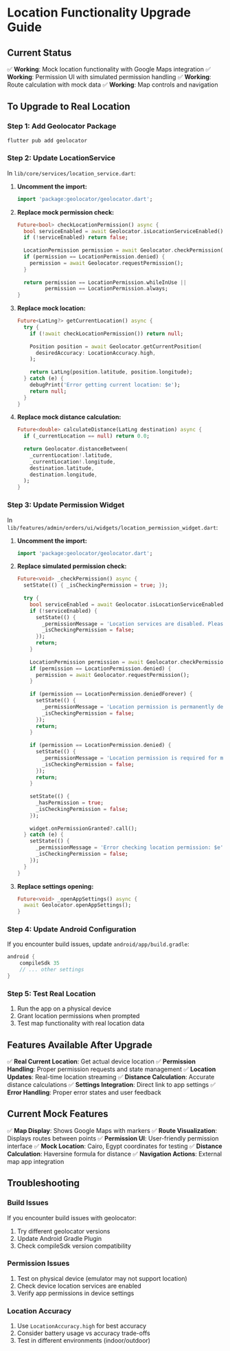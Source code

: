 # Location Functionality Upgrade Guide

## Current Status
✅ **Working**: Mock location functionality with Google Maps integration
✅ **Working**: Permission UI with simulated permission handling
✅ **Working**: Route calculation with mock data
✅ **Working**: Map controls and navigation

## To Upgrade to Real Location

### Step 1: Add Geolocator Package
```bash
flutter pub add geolocator
```

### Step 2: Update LocationService
In `lib/core/services/location_service.dart`:

1. **Uncomment the import:**
   ```dart
   import 'package:geolocator/geolocator.dart';
   ```

2. **Replace mock permission check:**
   ```dart
   Future<bool> checkLocationPermission() async {
     bool serviceEnabled = await Geolocator.isLocationServiceEnabled();
     if (!serviceEnabled) return false;
     
     LocationPermission permission = await Geolocator.checkPermission();
     if (permission == LocationPermission.denied) {
       permission = await Geolocator.requestPermission();
     }
     
     return permission == LocationPermission.whileInUse || 
            permission == LocationPermission.always;
   }
   ```

3. **Replace mock location:**
   ```dart
   Future<LatLng?> getCurrentLocation() async {
     try {
       if (!await checkLocationPermission()) return null;
       
       Position position = await Geolocator.getCurrentPosition(
         desiredAccuracy: LocationAccuracy.high,
       );
       
       return LatLng(position.latitude, position.longitude);
     } catch (e) {
       debugPrint('Error getting current location: $e');
       return null;
     }
   }
   ```

4. **Replace mock distance calculation:**
   ```dart
   Future<double> calculateDistance(LatLng destination) async {
     if (_currentLocation == null) return 0.0;
     
     return Geolocator.distanceBetween(
       _currentLocation!.latitude,
       _currentLocation!.longitude,
       destination.latitude,
       destination.longitude,
     );
   }
   ```

### Step 3: Update Permission Widget
In `lib/features/admin/orders/ui/widgets/location_permission_widget.dart`:

1. **Uncomment the import:**
   ```dart
   import 'package:geolocator/geolocator.dart';
   ```

2. **Replace simulated permission check:**
   ```dart
   Future<void> _checkPermission() async {
     setState(() { _isCheckingPermission = true; });
     
     try {
       bool serviceEnabled = await Geolocator.isLocationServiceEnabled();
       if (!serviceEnabled) {
         setState(() {
           _permissionMessage = 'Location services are disabled. Please enable location services in your device settings.';
           _isCheckingPermission = false;
         });
         return;
       }
       
       LocationPermission permission = await Geolocator.checkPermission();
       if (permission == LocationPermission.denied) {
         permission = await Geolocator.requestPermission();
       }
       
       if (permission == LocationPermission.deniedForever) {
         setState(() {
           _permissionMessage = 'Location permission is permanently denied. Please enable it in app settings.';
           _isCheckingPermission = false;
         });
         return;
       }
       
       if (permission == LocationPermission.denied) {
         setState(() {
           _permissionMessage = 'Location permission is required for map functionality.';
           _isCheckingPermission = false;
         });
         return;
       }
       
       setState(() {
         _hasPermission = true;
         _isCheckingPermission = false;
       });
       
       widget.onPermissionGranted?.call();
     } catch (e) {
       setState(() {
         _permissionMessage = 'Error checking location permission: $e';
         _isCheckingPermission = false;
       });
     }
   }
   ```

3. **Replace settings opening:**
   ```dart
   Future<void> _openAppSettings() async {
     await Geolocator.openAppSettings();
   }
   ```

### Step 4: Update Android Configuration
If you encounter build issues, update `android/app/build.gradle`:

```gradle
android {
    compileSdk 35
    // ... other settings
}
```

### Step 5: Test Real Location
1. Run the app on a physical device
2. Grant location permissions when prompted
3. Test map functionality with real location data

## Features Available After Upgrade

✅ **Real Current Location**: Get actual device location
✅ **Permission Handling**: Proper permission requests and state management
✅ **Location Updates**: Real-time location streaming
✅ **Distance Calculation**: Accurate distance calculations
✅ **Settings Integration**: Direct link to app settings
✅ **Error Handling**: Proper error states and user feedback

## Current Mock Features

✅ **Map Display**: Shows Google Maps with markers
✅ **Route Visualization**: Displays routes between points
✅ **Permission UI**: User-friendly permission interface
✅ **Mock Location**: Cairo, Egypt coordinates for testing
✅ **Distance Calculation**: Haversine formula for distance
✅ **Navigation Actions**: External map app integration

## Troubleshooting

### Build Issues
If you encounter build issues with geolocator:
1. Try different geolocator versions
2. Update Android Gradle Plugin
3. Check compileSdk version compatibility

### Permission Issues
1. Test on physical device (emulator may not support location)
2. Check device location services are enabled
3. Verify app permissions in device settings

### Location Accuracy
1. Use `LocationAccuracy.high` for best accuracy
2. Consider battery usage vs accuracy trade-offs
3. Test in different environments (indoor/outdoor) 